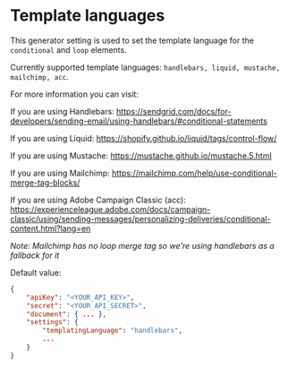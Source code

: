 # Template languages


This generator setting is used to set the template language for the `conditional` and `loop` elements.

Currently supported template languages: `handlebars, liquid, mustache, mailchimp, acc`.

For more information you can visit:

If you are using Handlebars: https://sendgrid.com/docs/for-developers/sending-email/using-handlebars/#conditional-statements

If you are using Liquid: https://shopify.github.io/liquid/tags/control-flow/

If you are using Mustache: https://mustache.github.io/mustache.5.html

If you are using Mailchimp: https://mailchimp.com/help/use-conditional-merge-tag-blocks/

If you are using Adobe Campaign Classic (acc): https://experienceleague.adobe.com/docs/campaign-classic/using/sending-messages/personalizing-deliveries/conditional-content.html?lang=en

*Note: Mailchimp has no loop merge tag so we're using handlebars as a fallback for it*

Default value:
```json
{
	"apiKey": "<YOUR_API_KEY>",
	"secret": "<YOUR_API_SECRET>",
	"document": { ... },
	"settings": {
		"templatingLanguage": "handlebars",
		...
	}
}
